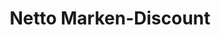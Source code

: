 ---
title: "Netto Marken-Discount"
url: /tuttlingen/netto-marken-discount-nendinger-allee/
shop: Supermarkt
---